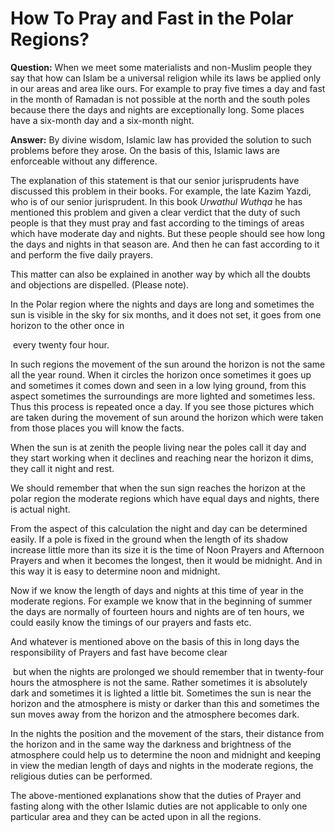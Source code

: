 How To Pray and Fast in the Polar Regions?
==========================================

**Question:** When we meet some materialists and non-Muslim people they
say that how can Islam be a universal religion while its laws be applied
only in our areas and area like ours. For example to pray five times a
day and fast in the month of Ramadan is not possible at the north and
the south poles because there the days and nights are exceptionally
long. Some places have a six-month day and a six-month night.

**Answer:** By divine wisdom, Islamic law has provided the solution to
such problems before they arose. On the basis of this, Islamic laws are
enforceable without any difference.

The explanation of this statement is that our senior jurisprudents have
discussed this problem in their books. For example, the late Kazim
Yazdi, who is of our senior jurisprudent. In this book *Urwathul Wuthqa*
he has mentioned this problem and given a clear verdict that the duty of
such people is that they must pray and fast according to the timings of
areas which have moderate day and nights. But these people should see
how long the days and nights in that season are. And then he can fast
according to it and perform the five daily prayers.

This matter can also be explained in another way by which all the doubts
and objections are dispelled. (Please note).

In the Polar region where the nights and days are long and sometimes the
sun is visible in the sky for six months, and it does not set, it goes
from one horizon to the other once in

 every twenty four hour.

In such regions the movement of the sun around the horizon is not the
same all the year round. When it circles the horizon once sometimes it
goes up and sometimes it comes down and seen in a low lying ground, from
this aspect sometimes the surroundings are more lighted and sometimes
less. Thus this process is repeated once a day. If you see those
pictures which are taken during the movement of sun around the horizon
which were taken from those places you will know the facts.

When the sun is at zenith the people living near the poles call it day
and they start working when it declines and reaching near the horizon it
dims, they call it night and rest.

We should remember that when the sun sign reaches the horizon at the
polar region the moderate regions which have equal days and nights,
there is actual night.

From the aspect of this calculation the night and day can be determined
easily. If a pole is fixed in the ground when the length of its shadow
increase little more than its size it is the time of Noon Prayers and
Afternoon Prayers and when it becomes the longest, then it would be
midnight. And in this way it is easy to determine noon and midnight.

Now if we know the length of days and nights at this time of year in the
moderate regions. For example we know that in the beginning of summer
the days are normally of fourteen hours and nights are of ten hours, we
could easily know the timings of our prayers and fasts etc.

And whatever is mentioned above on the basis of this in long days the
responsibility of Prayers and fast have become clear

 but when the nights are prolonged we should remember that in
twenty-four hours the atmosphere is not the same. Rather sometimes it is
absolutely dark and sometimes it is lighted a little bit. Sometimes the
sun is near the horizon and the atmosphere is misty or darker than this
and sometimes the sun moves away from the horizon and the atmosphere
becomes dark.

In the nights the position and the movement of the stars, their distance
from the horizon and in the same way the darkness and brightness of the
atmosphere could help us to determine the noon and midnight and keeping
in view the median length of days and nights in the moderate regions,
the religious duties can be performed.

The above-mentioned explanations show that the duties of Prayer and
fasting along with the other Islamic duties are not applicable to only
one particular area and they can be acted upon in all the regions.
